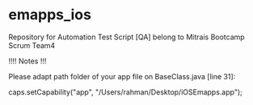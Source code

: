 # emapps_ios
Repository for Automation Test Script [QA] belong to Mitrais Bootcamp Scrum Team4 

!!!!   Notes   !!!

Please adapt path folder of your app file on BaseClass.java [line 31]:

caps.setCapability("app", "/Users/rahman/Desktop/iOSEmapps.app");
